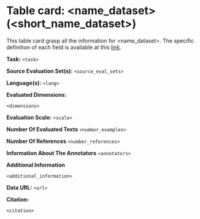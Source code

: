 # Table card: <name_dataset> (<short_name_dataset>)

This table card grasp all the information for <name_dataset>. The specific definition of each field is available at this [link]().

**Task:** 
`<task>`

**Source Evaluation Set(s):** 
`<source_eval_sets>`

**Language(s):** 
`<lang>`

**Evaluated Dimensions:** 
```
<dimensions>
```

**Evaluation Scale:** 
`<scale>`

**Number Of Evaluated Texts** 
`<number_examples>`

**Number Of  References** 
`<number_references>`

**Information About The Annotators** 
`<annotators>`

**Additional Information** 
```
<additional_information>
```

**Data URL:** 
``<url>``

**Citation:** 
```
<citation>
```

